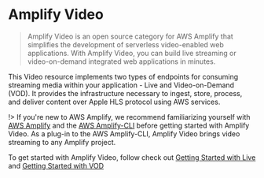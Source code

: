 # Amplify Video

> Amplify Video is an open source category for AWS Amplify that simplifies the development of serverless video-enabled web applications. With Amplify Video, you can build live streaming or video-on-demand integrated web applications in minutes.

This Video resource implements two types of endpoints for consuming streaming media within your application - Live and Video-on-Demand (VOD). It provides the infrastructure necessary to ingest, store, process, and deliver content over Apple HLS protocol using AWS services.

!> If you're new to AWS Amplify, we recommend familiarizing yourself with [AWS Amplify](https://aws.amazon.com/amplify/) and the [AWS Amplify-CLI](https://aws-amplify.github.io/docs/cli-toolchain/quickstart) before getting started with Amplify Video. As a plug-in to the AWS Amplify-CLI, Amplify Video brings video streaming to any Amplify project.

To get started with Amplify Video, follow check out [Getting Started with Live](https://github.com/awslabs/amplify-video/wiki/Getting-Started-with-Live) and [Getting Started with VOD](https://github.com/awslabs/amplify-video/wiki/Getting-Started-with-VOD)